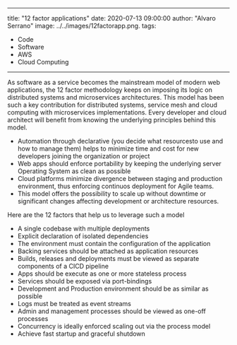 ---
title: "12 factor applications"
date: 2020-07-13 09:00:00
author: "Alvaro Serrano"
image: ../../images/12factorapp.png.
tags:
  - Code
  - Software
  - AWS
  - Cloud Computing
___

As software as a service becomes the mainstream model of modern web applications, the 12 factor methodology keeps on imposing its logic on distributed systems and microservices architectures. This model has been such a key contribution for distributed systems, service mesh and cloud computing with microservices implementations. Every developer and cloud architect will benefit from knowing the underlying principles behind this model.

* Automation through declarative (you decide what resourcesto use and how to manage them) helps to minimize time and cost for new developers joining the organization or project
* Web apps should enforce portability by keeping the underlying server Operating System as clean as possible
* Cloud platforms minimize divergence between staging and production environment, thus enforcing continuos deployment for Agile teams.
* This model offers the possibility to scale up without downtime or significant changes affecting development or architecture resources.

Here are the 12 factors that help us to leverage such a model
* A single codebase with multiple deployments
* Explicit declaration of isolated dependencies
* The environment must contain the configuration of the application
* Backing services should be attached as application resources
* Builds, releases and deployments must be viewed as separate components of a CICD pipeline
* Apps should be execute as one or more stateless process
* Services should be exposed via port-bindings
* Development and Production environment should be as similar as possible
* Logs must be treated as event streams
* Admin and management processes should be viewed as one-off processes
* Concurrency is ideally enforced scaling out via the process model
* Achieve fast startup and graceful shutdown
